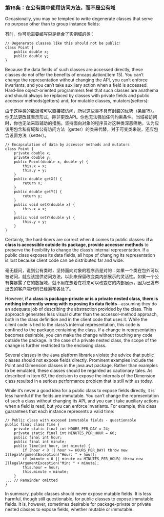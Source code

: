 ### 第16条：在公有类中使用访问方法，而不是公有域

Occasionally, you may be tempted to write degenerate classes that serve no purpose other than to group instance fields:

有时，你可能需要编写只是组合了实例域的类：

```
// Degenerate classes like this should not be public!
class Point { 
    public double x; 
    public double y;
}
```

Because the data fields of such classes are accessed directly, these classes do not offer the benefits of encapsulation\(Item 15\). You can’t change the representation without changing the API, you can’t enforce invariants, and you can’t take auxiliary action when a field is accessed. Hard-line object-oriented programmers feel that such classes are anathema and should always be replaced by classes with private fields and public accessor methods\(getters\) and, for mutable classes, mutators\(setters\):

由于这种类的数据域可以直接被访问，所以这些类不具有封装的优势（条目15）。你无法更改其表示形式，除非更改API。你也无法强加任何约束条件。当域被访问时，你也无法采取辅助的措施。坚持面向对象的程序员对这种类深恶痛绝，认为应该用包含私有域和公有访问方法（getter）的类来代替，对于可变类来说，还应包含设置方法（setter）。

```
// Encapsulation of data by accessor methods and mutators
class Point {
    private double x; 
    private double y;
    public Point(double x, double y) { 
        this.x = x;
        this.y = y;
    }
    public double getX() { 
        return x; 
    } 
    public double getY() { 
        return y; 
    }
    public void setX(double x) { 
        this.x = x; 
    }
    public void setY(double y) { 
        this.y = y; 
    }
}
```

Certainly, the hard-liners are correct when it comes to public classes: **if a class is accessible outside its package, provide accessor methods** to preserve the flexibility to change the class’s internal representation. If a public class exposes its data fields, all hope of changing its representation is lost because client code can be distributed far and wide.

毫无疑问，说到公有类时，坚持面向对象的程序员是对的：如果一个类在包外可以被访问，就应该提供访问方法，以此来保留改变类内部展示的灵活性。如果一个公有类暴露了它的数据域，就不用在想着在将来可以改变它的内部展示，因为已发布出去的客户端代码已经遍布各处了。

However, **if a class is package-private or is a private nested class, there is nothing inherently wrong with exposing its data fields**—assuming they do an adequate job of describing the abstraction provided by the class. This approach generates less visual clutter than the accessor-method approach, both in the class definition and in the client code that uses it. While the client code is tied to the class’s internal representation, this code is confined to the package containing the class. If a change in representation becomes desirable, you can make the change without touching any code outside the package. In the case of a private nested class, the scope of the change is further restricted to the enclosing class.

Several classes in the Java platform libraries violate the advice that public classes should not expose fields directly. Prominent examples include the Point and Dimension classes in the java.awt package. Rather than examples to be emulated, these classes should be regarded as cautionary tales. As described in Item 67, the decision to expose the internals of the Dimension class resulted in a serious performance problem that is still with us today.

While it’s never a good idea for a public class to expose fields directly, it is less harmful if the fields are immutable. You can’t change the representation of such a class without changing its API, and you can’t take auxiliary actions when a field is read, but you can enforce invariants. For example, this class guarantees that each instance represents a valid time:

```
// Public class with exposed immutable fields - questionable
public final class Time {
    private static final int HOURS_PER_DAY = 24; 
    private static final int MINUTES_PER_HOUR = 60;
    public final int hour; 
    public final int minute;
    public Time(int hour, int minute) {
        if (hour < 0 || hour >= HOURS_PER_DAY) throw new IllegalArgumentException("Hour: " + hour); 
        if (minute < 0 || minute >= MINUTES_PER_HOUR) throw new IllegalArgumentException("Min: " + minute); 
        this.hour = hour;
        this.minute = minute;
    }
... // Remainder omitted 
}
```

In summary, public classes should never expose mutable fields. It is less harmful, though still questionable, for public classes to expose immutable fields. It is, however, sometimes desirable for package-private or private nested classes to expose fields, whether mutable or immutable.


